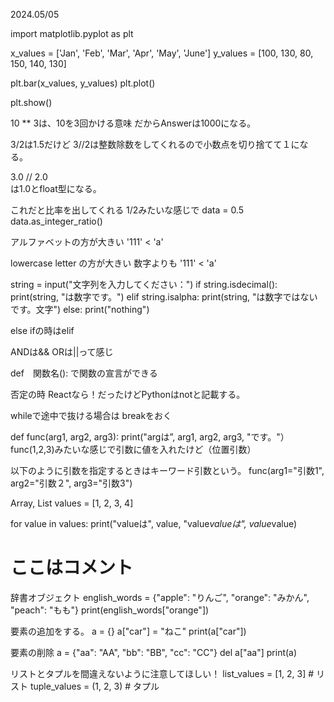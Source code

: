 2024.05/05

import matplotlib.pyplot as plt

x_values = ['Jan', 'Feb', 'Mar', 'Apr', 'May', 'June']
y_values = [100, 130, 80, 150, 140, 130]

plt.bar(x_values, y_values)
plt.plot()

plt.show()

10 ** 3は、10を3回かける意味
だからAnswerは1000になる。

3/2は1.5だけど
3//2は整数除数をしてくれるので小数点を切り捨てて１になる。

3.0 // 2.0  
は1.0とfloat型になる。

これだと比率を出してくれる
1/2みたいな感じで
data = 0.5
data.as_integer_ratio()

アルファベットの方が大きい
'111' < 'a'

lowercase letter の方が大きい
数字よりも
'111' < 'a'

string = input("文字列を入力してください：")
if string.isdecimal():
  print(string, "は数字です。")
elif string.isalpha:
  print(string, "は数字ではないです。文字")
else: 
  print("nothing")

  else ifの時はelif


ANDは&&
ORは||って感じ

def　関数名():
で関数の宣言ができる

否定の時
Reactなら！だったけどPythonはnotと記載する。

whileで途中で抜ける場合は
breakをおく

def func(arg1, arg2, arg3):
  print("argは”, arg1, arg2, arg3, "です。"）
func(1,2,3)みたいな感じで引数に値を入れたけど（位置引数）

以下のように引数を指定するときはキーワード引数という。
func(arg1="引数1", arg2="引数２", arg3="引数3")

Array, List
values = [1, 2, 3, 4]

for value in values:
    print("valueは", value, "value*valueは", value*value)
# ここはコメント

辞書オブジェクト
english_words = {"apple": "りんご", "orange": "みかん", "peach": "もも"}
print(english_words["orange"])

要素の追加をする。
a = {}
a["car"] = "ねこ"
print(a["car"])

要素の削除
a = {"aa": "AA", "bb": "BB", "cc": "CC"}
del a["aa"]
print(a)

リストとタプルを間違えないように注意してほしい！
list_values = [1, 2, 3]  # リスト
tuple_values = (1, 2, 3) # タプル
